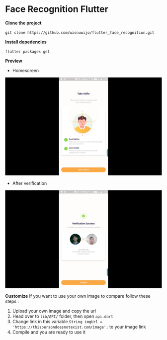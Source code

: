 # Face Recognition Flutter

**Clone the project**

    git clone https://github.com/wisnuwijo/flutter_face_recognition.git
**Install depedencies**

    flutter packages get
**Preview**
 - Homescreen
 
 ![enter image description here](https://raw.githubusercontent.com/wisnuwijo/flutter_face_recognition/master/Screen%20Shot%202020-11-02%20at%2017.31.24.png)
 - After verification

![enter image description here](https://raw.githubusercontent.com/wisnuwijo/flutter_face_recognition/master/Screen%20Shot%202020-11-02%20at%2017.31.45.png)

**Customize**
If you want to use your own image to compare follow these steps :

 1. Upload your own image and copy the url
 2. Head over to `lib/API/` folder, then open `api.dart`
 3. Change link in this variable `String imgUrl = 'https://thispersondoesnotexist.com/image';` to your image link
 4. Compile and you are ready to use it
